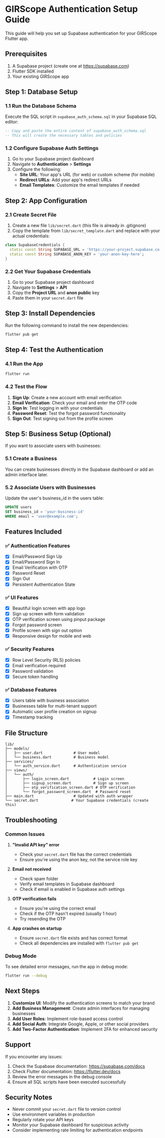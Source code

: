 # GIRScope Authentication Setup Guide

This guide will help you set up Supabase authentication for your GIRScope Flutter app.

## Prerequisites

1. A Supabase project (create one at https://supabase.com)
2. Flutter SDK installed
3. Your existing GIRScope app

## Step 1: Database Setup

### 1.1 Run the Database Schema

Execute the SQL script in `supabase_auth_schema.sql` in your Supabase SQL editor:

```sql
-- Copy and paste the entire content of supabase_auth_schema.sql
-- This will create the necessary tables and policies
```

### 1.2 Configure Supabase Auth Settings

1. Go to your Supabase project dashboard
2. Navigate to **Authentication** > **Settings**
3. Configure the following:
   - **Site URL**: Your app's URL (for web) or custom scheme (for mobile)
   - **Redirect URLs**: Add your app's redirect URLs
   - **Email Templates**: Customize the email templates if needed

## Step 2: App Configuration

### 2.1 Create Secret File

1. Create a new file `lib/secret.dart` (this file is already in .gitignore)
2. Copy the template from `lib/secret_template.dart` and replace with your actual credentials:

```dart
class SupabaseCredentials {
  static const String SUPABASE_URL = 'https://your-project.supabase.co';
  static const String SUPABASE_ANON_KEY = 'your-anon-key-here';
}
```

### 2.2 Get Your Supabase Credentials

1. Go to your Supabase project dashboard
2. Navigate to **Settings** > **API**
3. Copy the **Project URL** and **anon public** key
4. Paste them in your `secret.dart` file

## Step 3: Install Dependencies

Run the following command to install the new dependencies:

```bash
flutter pub get
```

## Step 4: Test the Authentication

### 4.1 Run the App

```bash
flutter run
```

### 4.2 Test the Flow

1. **Sign Up**: Create a new account with email verification
2. **Email Verification**: Check your email and enter the OTP code
3. **Sign In**: Test logging in with your credentials
4. **Password Reset**: Test the forgot password functionality
5. **Sign Out**: Test signing out from the profile screen

## Step 5: Business Setup (Optional)

If you want to associate users with businesses:

### 5.1 Create a Business

You can create businesses directly in the Supabase dashboard or add an admin interface later.

### 5.2 Associate Users with Businesses

Update the user's business_id in the users table:

```sql
UPDATE users 
SET business_id = 'your-business-id' 
WHERE email = 'user@example.com';
```

## Features Included

### ✅ Authentication Features
- [x] Email/Password Sign Up
- [x] Email/Password Sign In
- [x] Email Verification with OTP
- [x] Password Reset
- [x] Sign Out
- [x] Persistent Authentication State

### ✅ UI Features
- [x] Beautiful login screen with app logo
- [x] Sign up screen with form validation
- [x] OTP verification screen using pinput package
- [x] Forgot password screen
- [x] Profile screen with sign out option
- [x] Responsive design for mobile and web

### ✅ Security Features
- [x] Row Level Security (RLS) policies
- [x] Email verification required
- [x] Password validation
- [x] Secure token handling

### ✅ Database Features
- [x] Users table with business association
- [x] Businesses table for multi-tenant support
- [x] Automatic user profile creation on signup
- [x] Timestamp tracking

## File Structure

```
lib/
├── models/
│   ├── user.dart              # User model
│   └── business.dart          # Business model
├── services/
│   └── auth_service.dart      # Authentication service
├── views/
│   └── auth/
│       ├── login_screen.dart           # Login screen
│       ├── signup_screen.dart          # Sign up screen
│       ├── otp_verification_screen.dart # OTP verification
│       └── forgot_password_screen.dart  # Password reset
├── main.dart                  # Updated with auth wrapper
└── secret.dart               # Your Supabase credentials (create this)
```

## Troubleshooting

### Common Issues

1. **"Invalid API key" error**
   - Check your `secret.dart` file has the correct credentials
   - Ensure you're using the anon key, not the service role key

2. **Email not received**
   - Check spam folder
   - Verify email templates in Supabase dashboard
   - Check if email is enabled in Supabase auth settings

3. **OTP verification fails**
   - Ensure you're using the correct email
   - Check if the OTP hasn't expired (usually 1 hour)
   - Try resending the OTP

4. **App crashes on startup**
   - Ensure `secret.dart` file exists and has correct format
   - Check all dependencies are installed with `flutter pub get`

### Debug Mode

To see detailed error messages, run the app in debug mode:

```bash
flutter run --debug
```

## Next Steps

1. **Customize UI**: Modify the authentication screens to match your brand
2. **Add Business Management**: Create admin interfaces for managing businesses
3. **Add User Roles**: Implement role-based access control
4. **Add Social Auth**: Integrate Google, Apple, or other social providers
5. **Add Two-Factor Authentication**: Implement 2FA for enhanced security

## Support

If you encounter any issues:

1. Check the Supabase documentation: https://supabase.com/docs
2. Check Flutter documentation: https://flutter.dev/docs
3. Review the error messages in the debug console
4. Ensure all SQL scripts have been executed successfully

## Security Notes

- Never commit your `secret.dart` file to version control
- Use environment variables in production
- Regularly rotate your API keys
- Monitor your Supabase dashboard for suspicious activity
- Consider implementing rate limiting for authentication endpoints

